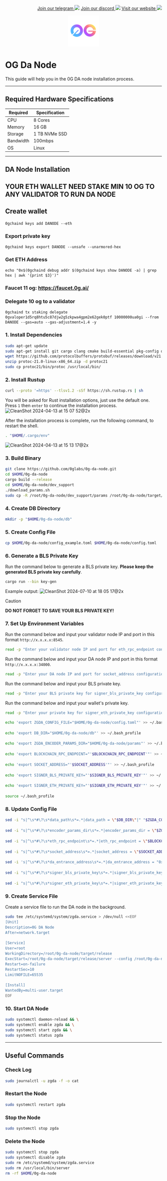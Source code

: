 <p style="font-size:14px" align="right">
<a href="https://t.me/nodesrunnerguru" target="_blank">Join our telegram <img src="https://user-images.githubusercontent.com/50621007/183283867-56b4d69f-bc6e-4939-b00a-72aa019d1aea.png" width="30"/></a>
<a href="https://discord.gg/dvNSrwyU" target="_blank">Join our discord <img src="https://user-images.githubusercontent.com/50621007/176236430-53b0f4de-41ff-41f7-92a1-4233890a90c8.png" width="30"/></a>
<a href="https://vinnodes.com" target="_blank">Visit our website <img src="https://github.com/thenhthang/vinnodes/blob/main/content/logo.jpg?raw=true" width="30"/></a>
</p>
<p align="center">
  <img height="100" height="auto" src="https://github.com/thenhthang/vinnodes/blob/main/content/oglogo.png?raw=true">
</p>

# OG Da Node
This guide will help you in the 0G DA node installation process.

-----------------------------------------------------------------

## Required Hardware Specifications
| Required | Specification |
|-|-
| CPU | 8 Cores |
| Memory | 16 GB |
| Storage | 1 TB NVMe SSD |
| Bandwidth | 100mbps |
| OS | Linux |

-----------------------------------------------------------------

## DA Node Installation
## YOUR ETH WALLET NEED STAKE MIN 10 OG TO ANY VALIDATOR TO RUN DA NODE
## Create wallet
```
0gchaind keys add DANODE --eth
```
### Export private key
```
0gchaind keys export DANODE --unsafe --unarmored-hex
```
### Get ETH Address
```
echo "0x$(0gchaind debug addr $(0gchaind keys show DANODE -a) | grep hex | awk '{print $3}')"
```
### Faucet 11 og: https://faucet.0g.ai/
### Delegate 10 og to a validator
```
0gchaind tx staking delegate 0gvaloper1d5rq8htu5c87djw2g5zkpwa4gpm2e62gek0ptf 10000000ua0gi --from DANODE --gas=auto --gas-adjustment=1.4 -y
```
### 1. Install Dependencies
```bash
sudo apt-get update
sudo apt-get install git cargo clang cmake build-essential pkg-config openssl libssl-dev protobuf-compiler llvm llvm-dev
wget https://github.com/protocolbuffers/protobuf/releases/download/v21.0/protoc-21.0-linux-x86_64.zip
unzip protoc-21.0-linux-x86_64.zip -d protoc21
sudo cp protoc21/bin/protoc /usr/local/bin/
```

### 2. Install Rustup
```bash
curl --proto '=https' --tlsv1.2 -sSf https://sh.rustup.rs | sh
```

You will be asked for Rust installation options, just use the default one. Press `1` then `enter` to continue the installation process.
![CleanShot 2024-04-13 at 15 07 52@2x](https://github.com/BlockchainsHub/Testnet/assets/77204008/bcb81284-8235-4cf2-a4f1-50821044cc21)

After the installation process is complete, run the following command, to restart the shell.
```bash
. "$HOME/.cargo/env"
```
![CleanShot 2024-04-13 at 15 13 17@2x](https://github.com/BlockchainsHub/Testnet/assets/77204008/f8f94656-0f1f-4d27-b347-3842b2b77a6f)

### 3. Build Binary
```bash
git clone https://github.com/0glabs/0g-da-node.git
cd $HOME/0g-da-node
cargo build --release
cd $HOME/0g-da-node/dev_support
./download_params.sh
sudo cp -R /root/0g-da-node/dev_support/params /root/0g-da-node/target/release
```

### 4. Create DB Directory
```bash
mkdir -p "$HOME/0g-da-node/db"
```

### 5. Create Config File
```bash
cp $HOME/0g-da-node/config_example.toml $HOME/0g-da-node/config.toml
```

### 6. Generate a BLS Private Key
Run the command below to generate a BLS private key. **Please keep the generated BLS private key carefully**.
```bash
cargo run --bin key-gen
```
Example output:
![CleanShot 2024-07-10 at 18 05 17@2x](https://github.com/BlockchainsHub/Testnet/assets/77204008/aaa9ab86-3bb0-4445-9d4a-b75deb2d686d)
> [!CAUTION]
> **DO NOT FORGET TO SAVE YOUR BLS PRIVATE KEY!**

### 7. Set Up Environment Variables
Run the command below and input your validator node IP and port in this format `http://x.x.x.x:8545`. 
```bash
read -p "Enter your validator node IP and port for eth_rpc_endpoint configuration: " BLOCKCHAIN_RPC_ENDPOINT
```

Run the command below and input your DA node IP and port in this format `http://x.x.x.x:34000`. 
```bash
read -p "Enter your DA node IP and port for socket_address configuration: " SOCKET_ADDRESS
```

Run the command below and input your BLS private key. 
```bash
read -p "Enter your BLS private key for signer_bls_private_key configuration: " SIGNER_BLS_PRIVATE_KEY
```

Run the command below and input your wallet's private key. 
```bash
read -p "Enter your private key for signer_eth_private_key configuration: " SIGNER_ETH_PRIVATE_KEY
```

```bash
echo 'export ZGDA_CONFIG_FILE="$HOME/0g-da-node/config.toml"' >> ~/.bash_profile

echo 'export DB_DIR="$HOME/0g-da-node/db"' >> ~/.bash_profile

echo 'export ZGDA_ENCODER_PARAMS_DIR="$HOME/0g-da-node/params"' >> ~/.bash_profile

echo 'export BLOCKCHAIN_RPC_ENDPOINT="'$BLOCKCHAIN_RPC_ENDPOINT'"' >> ~/.bash_profile

echo 'export SOCKET_ADDRESS="'$SOCKET_ADDRESS'"' >> ~/.bash_profile

echo 'export SIGNER_BLS_PRIVATE_KEY="'$SIGNER_BLS_PRIVATE_KEY'"' >> ~/.bash_profile

echo 'export SIGNER_ETH_PRIVATE_KEY="'$SIGNER_ETH_PRIVATE_KEY'"' >> ~/.bash_profile

source ~/.bash_profile
```

### 8. Update Config File
```bash
sed -i "s|^\s*#\?\s*data_path\s*=.*|data_path = \"$DB_DIR\"|" "$ZGDA_CONFIG_FILE"

sed -i "s|^\s*#\?\s*encoder_params_dir\s*=.*|encoder_params_dir = \"$ZGDA_ENCODER_PARAMS_DIR\"|" "$ZGDA_CONFIG_FILE"

sed -i "s|^\s*#\?\s*eth_rpc_endpoint\s*=.*|eth_rpc_endpoint = \"$BLOCKCHAIN_RPC_ENDPOINT\"|" "$ZGDA_CONFIG_FILE"

sed -i "s|^\s*#\?\s*socket_address\s*=.*|socket_address = \"$SOCKET_ADDRESS\"|" "$ZGDA_CONFIG_FILE"

sed -i 's|^\s*#\?\s*da_entrance_address\s*=.*|da_entrance_address = "0xDFC8B84e3C98e8b550c7FEF00BCB2d8742d80a69"|' "$ZGDA_CONFIG_FILE"

sed -i "s|^\s*#\?\s*signer_bls_private_key\s*=.*|signer_bls_private_key = \"$SIGNER_BLS_PRIVATE_KEY\"|" "$ZGDA_CONFIG_FILE"

sed -i "s|^\s*#\?\s*signer_eth_private_key\s*=.*|signer_eth_private_key = \"$SIGNER_ETH_PRIVATE_KEY\"|" "$ZGDA_CONFIG_FILE"
```

### 9. Create Service File
Create a service file to run the DA node in the background.
```bash
sudo tee /etc/systemd/system/zgda.service > /dev/null <<EOF
[Unit]
Description=0G DA Node
After=network.target

[Service]
User=root
WorkingDirectory=/root/0g-da-node/target/release
ExecStart=/root/0g-da-node/target/release/server --config /root/0g-da-node/config.toml
Restart=on-failure
RestartSec=10
LimitNOFILE=65535

[Install]
WantedBy=multi-user.target
EOF
```

### 10. Start DA Node
```bash
sudo systemctl daemon-reload && \
sudo systemctl enable zgda && \
sudo systemctl start zgda && \
sudo systemctl status zgda
```

-----------------------------------------------------------------

## Useful Commands
### Check Log
```bash
sudo journalctl -u zgda -f -o cat
```

### Restart the Node
```bash
sudo systemctl restart zgda
```

### Stop the Node
```bash
sudo systemctl stop zgda
```

### Delete the Node
```bash
sudo systemctl stop zgda
sudo systemctl disable zgda
sudo rm /etc/systemd/system/zgda.service
sudo rm /usr/local/bin/server
rm -rf $HOME/0g-da-node
```
